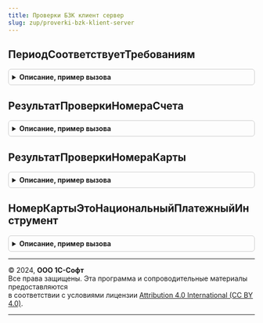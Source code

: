 ```yaml
---
title: Проверки БЗК клиент сервер
slug: zup/proverki-bzk-klient-server
---
```



## ПериодСоответствуетТребованиям
<details style="margin: 1em 0; padding: 0.5em; border: 1px solid #ccc; border-radius: 6px;">

<summary style="font-weight: bold; cursor: pointer;">Описание, пример вызова</summary>

```bsl

// АПК:558-выкл Кандидаты в публичный программный интерфейс.
// АПК:559-выкл Кандидаты в публичный программный интерфейс.

// Проверяет корректность заполнения начала и окончания периода в объекте или строке таблицы формы.
//
// Параметры:
//   Форма      - УправляемаяФорма - Форма с датами начала и окончания.
//   ПутьКОбъекту         - Строка - Полный путь к реквизиту формы с датами начала и окончания.
//   ИмяПоляДатыНачала    - Строка - Имя реквизита строки табличной части, в котором хранится дата начала периода.
//   ИмяПоляДатыОкончания - Строка - Имя реквизита строки табличной части, в котором хранится дата окончания.
//   ПредставлениеВРодительномПадеже - Строка - Представление (заголовок) периода в родительном падеже.
//
// Возвращаемое значение:
//   Булево - Признак того, что поля успешно прошли проверку.
//       Возвращает Ложь если была выявлена ошибка.
//
Функция ПериодСоответствуетТребованиям(Форма, ПутьКОбъекту, ИмяПоляДатыНачала, ИмяПоляДатыОкончания, ПредставлениеВРодительномПадеже) Экспорт
```

Пример вызова
```bsl
Результат = ПроверкиБЗККлиентСервер.ПериодСоответствуетТребованиям(Форма, ПутьКОбъекту, ИмяПоляДатыНачала, ИмяПоляДатыОкончания, ПредставлениеВРодительномПадеже) 
```
</details>

## РезультатПроверкиНомераСчета
<details style="margin: 1em 0; padding: 0.5em; border: 1px solid #ccc; border-radius: 6px;">

<summary style="font-weight: bold; cursor: pointer;">Описание, пример вызова</summary>

```bsl

// Проверяет номер расчетного счета на соответствие БИКу и корреспондентскому счету банка.
//
// Параметры:
//   НомерСчета            - Строка
//   БИК                   - Строка
//   КорреспондентскийСчет - Строка
//
// Возвращаемое значение:
//   Структура - Результат проверки:
//       * Успех - Булево - Если Истина, то номер счета прошел проверку. В пояснении будут подробности.
//       * Пояснение - Строка - Текст для вывода результатов в интерфейсе.
//
Функция РезультатПроверкиНомераСчета(Знач НомерСчета, Знач БИК, Знач КорреспондентскийСчет) Экспорт
```

Пример вызова
```bsl
Результат = ПроверкиБЗККлиентСервер.РезультатПроверкиНомераСчета(НомерСчета, БИК, КорреспондентскийСчет) 
```
</details>

## РезультатПроверкиНомераКарты
<details style="margin: 1em 0; padding: 0.5em; border: 1px solid #ccc; border-radius: 6px;">

<summary style="font-weight: bold; cursor: pointer;">Описание, пример вызова</summary>

```bsl

// Проверяет номер банковской карты.
//
// Параметры:
//   НомерКарты                         - Строка
//   ЭтоНациональныйПлатежныйИнструмент - Булево, Неопределено
//
// Возвращаемое значение:
//   Структура - Результат проверки:
//       * Успех - Булево - Если Истина, то номер карты прошел проверку. В тексте будут подробности.
//       * Текст - Строка - Текст для вывода результатов в интерфейсе.
//
Функция РезультатПроверкиНомераКарты(Знач НомерКарты, Знач ЭтоНациональныйПлатежныйИнструмент = Неопределено) Экспорт
```

Пример вызова
```bsl
Результат = ПроверкиБЗККлиентСервер.РезультатПроверкиНомераКарты(НомерКарты, ЭтоНациональныйПлатежныйИнструмент);
```
</details>

## НомерКартыЭтоНациональныйПлатежныйИнструмент
<details style="margin: 1em 0; padding: 0.5em; border: 1px solid #ccc; border-radius: 6px;">

<summary style="font-weight: bold; cursor: pointer;">Описание, пример вызова</summary>

```bsl

Функция НомерКартыЭтоНациональныйПлатежныйИнструмент(Знач НомерКарты) Экспорт
```

Пример вызова
```bsl
Результат = ПроверкиБЗККлиентСервер.НомерКартыЭтоНациональныйПлатежныйИнструмент(НомерКарты) 
```
</details>

---

© 2024, **ООО 1С-Софт**  
Все права защищены. Эта программа и сопроводительные материалы предоставляются  
в соответствии с условиями лицензии [Attribution 4.0 International (CC BY 4.0)](https://creativecommons.org/licenses/by/4.0/legalcode).

---
